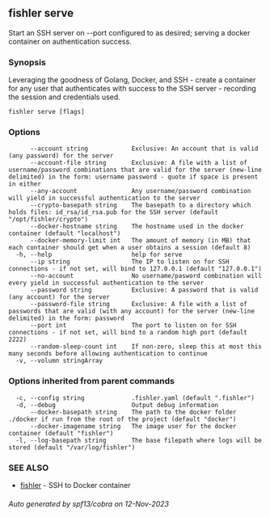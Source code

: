 ## fishler serve

Start an SSH server on --port configured to as desired; serving a docker container on authentication success.

### Synopsis

Leveraging the goodness of Golang, Docker, and SSH - create a container for any user that authenticates with success to the SSH server - recording the session and credentials used.

```
fishler serve [flags]
```

### Options

```
      --account string            Exclusive: An account that is valid (any password) for the server
      --account-file string       Exclusive: A file with a list of username/password combinations that are valid for the server (new-line delimited) in the form: username password - quote if space is present in either
      --any-account               Any username/password combination will yield in successful authentication to the server
      --crypto-basepath string    The basepath to a directory which holds files: id_rsa/id_rsa.pub for the SSH server (default "/opt/fishler/crypto")
      --docker-hostname string    The hostname used in the docker container (default "localhost")
      --docker-memory-limit int   The amount of memory (in MB) that each container should get when a user obtains a session (default 8)
  -h, --help                      help for serve
      --ip string                 The IP to listen on for SSH connections - if not set, will bind to 127.0.0.1 (default "127.0.0.1")
      --no-account                No username/pasword combination will every yield in successful authentication to the server
      --password string           Exclusive: A password that is valid (any account) for the server
      --password-file string      Exclusive: A file with a list of passwords that are valid (with any account) for the server (new-line delimited) in the form: password
      --port int                  The port to listen on for SSH connections - if not set, will bind to a random high port (default 2222)
      --random-sleep-count int    If non-zero, sleep this at most this many seconds before allowing authentication to continue
  -v, --volumn stringArray        
```

### Options inherited from parent commands

```
  -c, --config string             .fishler.yaml (default ".fishler")
  -d, --debug                     Output debug information
      --docker-basepath string    The path to the docker folder ./docker if run from the root of the project (default "docker")
      --docker-imagename string   The image user for the docker container (default "fishler")
  -l, --log-basepath string       The base filepath where logs will be stored (default "/var/log/fishler")
```

### SEE ALSO

* [fishler](fishler.md)	 - SSH to Docker container

###### Auto generated by spf13/cobra on 12-Nov-2023
